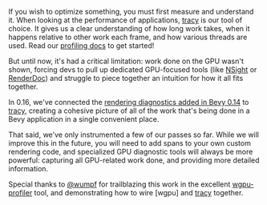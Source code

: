 If you wish to optimize something, you must first measure and understand it.
When looking at the performance of applications, [tracy] is our tool of choice.
It gives us a clear understanding of how long work takes, when it happens relative to other work each frame,
and how various threads are used.
Read our [profiling docs] to get started!

But until now, it's had a critical limitation: work done on the GPU wasn't shown,
forcing devs to pull up dedicated GPU-focused tools (like [NSight] or [RenderDoc]) and struggle to piece together an intuition for how it all fits together.

In 0.16, we've connected the [rendering diagnostics added in Bevy 0.14] to [tracy], creating a cohesive picture of
all of the work that's being done in a Bevy application in a single convenient place.

That said, we've only instrumented a few of our passes so far.
While we will improve this in the future, you will need to add spans to your own custom rendering code,
and specialized GPU diagnostic tools will always be more powerful: capturing all GPU-related work done,
and providing more detailed information.

Special thanks to [@wumpf] for trailblazing this work in the excellent [wgpu-profiler] tool, and demonstrating how to wire [wgpu] and [tracy] together.

[tracy]: https://github.com/wolfpld/tracy
[profiling docs]: https://github.com/bevyengine/bevy/blob/main/docs/profiling.md
[NSight]: https://developer.nvidia.com/nsight-systems
[RenderDoc]: https://renderdoc.org/
[@wumpf]: https://github.com/Wumpf
[wgpu-profiler]: https://github.com/Wumpf/wgpu-profiler
[rendering diagnostics added in Bevy 0.14]: https://bevy.org/news/bevy-0-14/#tools-for-profiling-gpu-performance
